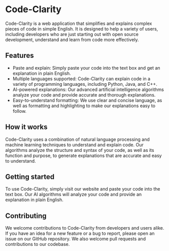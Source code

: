 Code-Clarity
============

Code-Clarity is a web application that simplifies and explains complex pieces of code in simple English. It is designed to help a variety of users, including developers who are just starting out with open source development, understand and learn from code more effectively.

Features
--------

-   Paste and explain: Simply paste your code into the text box and get an explanation in plain English.
-   Multiple languages supported: Code-Clarity can explain code in a variety of programming languages, including Python, Java, and C++.
-   AI-powered explanations: Our advanced artificial intelligence algorithms analyze your code and provide accurate and thorough explanations.
-   Easy-to-understand formatting: We use clear and concise language, as well as formatting and highlighting to make our explanations easy to follow.

How it works
------------

Code-Clarity uses a combination of natural language processing and machine learning techniques to understand and explain code. Our algorithms analyze the structure and syntax of your code, as well as its function and purpose, to generate explanations that are accurate and easy to understand.

Getting started
---------------

To use Code-Clarity, simply visit our website and paste your code into the text box. Our AI algorithms will analyze your code and provide an explanation in plain English.

Contributing
------------

We welcome contributions to Code-Clarity from developers and users alike. If you have an idea for a new feature or a bug to report, please open an issue on our GitHub repository. We also welcome pull requests and contributions to our codebase.
